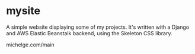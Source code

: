 # mysite
A simple website displaying some of my projects. It's written with a Django and AWS Elastic Beanstalk backend, using the Skeleton CSS library.

michelge.com/main

